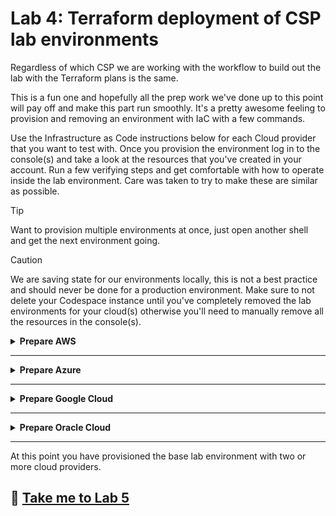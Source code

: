 # Lab 4: Terraform deployment of CSP lab environments

Regardless of which CSP we are working with the workflow to build out the lab with the Terraform plans is the same.

This is a fun one and hopefully all the prep work we've done up to this point will pay off and make this part run smoothly. It's a pretty awesome feeling to provision and removing an environment with IaC with a few commands.

Use the Infrastructure as Code instructions below for each Cloud provider that you want to test with. Once you provision the environment log in to the console(s) and take a look at the resources that you've created in your account. Run a few verifying steps and get comfortable with how to operate inside the lab environment. Care was taken to try to make these are similar as possible.

> [!TIP]
> Want to provision multiple environments at once, just open another shell and get the next environment going.

> [!CAUTION]
> We are saving state for our environments locally, this is not a best practice and should never be done for a production environment. Make sure to not delete your Codespace instance until you've completely removed the lab environments for your cloud(s) otherwise you'll need to manually remove all the resources in the console(s).

<details>
<summary><b>Prepare AWS</b></summary>

## To provision the AWS lab environment

### Provision AWS

1. In the Codespaces shell run `cd $CODESPACE_VSCODE_FOLDER/lab/aws`.
2. Next run `terraform init`.
![terraform_init](files/tf_init_aws.png)
3. Next run `terraform plan`.
![terraform_plan](files/tf_plan.png)
   1. If successful this will output a list of actions that will be performed.
4. Next we will run `terraform apply -auto-approve`.

> [!NOTE]
> This will take a while but should build out the base environment and spin up an instance that we can ssh into.

### Verify AWS

- Can you SSH to the instance?
  - This terraform plan should create an SSH config entry so you can use the Codespace shell to run `ssh i2lab-aws`.
- Does the instance have access to ping/traceroute via the IGW?

</details>

---

<details>
<summary><b>Prepare Azure</b></summary>

## To provision the Azure lab environment

### Provision Azure

1. In the Codespaces shell run `cd $CODESPACE_VSCODE_FOLDER/lab/azure`.
2. Next run `terraform init`.
![terraform_init](files/tf_init_azure.png)
3. Next run `terraform plan`.
![terraform_plan](files/tf_plan.png)
   1. If successful this will output a list of actions that will be performed.
4. Next we will run `terraform apply -auto-approve`.

> [!NOTE]
> This one take the longest of all the lab environments to build out, the VNG can take quite some time (up to 45 minutes) to provision. Let this shell sit and open a new shell to work on other environments while you wait.

### Verify Azure

- Can you SSH to the instance?
  - This terraform plan should create an SSH config entry so you can use the Codespace shell to run `ssh i2lab-azure`.
- Does the instance have access to ping/traceroute via the IGW?

</details>

---

<details>
<summary><b>Prepare Google Cloud</b></summary>

## To provision the Google Cloud lab environment

### Provision Google Cloud

1. In the Codespaces shell run `cd $CODESPACE_VSCODE_FOLDER/lab/google`.
2. Next run `terraform init`.
![terraform_init](files/tf_init_google.png)
3. Next run `terraform plan`.
![terraform_plan](files/tf_plan.png)
   1. If successful this will output a list of actions that will be performed.
4. Next we will run `terraform apply -auto-approve`.

> [!NOTE]
> This one is pretty quick, resources should become available pretty quickly.

### Verify Google Cloud

- Can you SSH to the instance?
  - This terraform plan should create an SSH config entry so you can use the Codespace shell to run `ssh i2lab-google`.
- Does the instance have access to ping/traceroute via the IGW?

</details>

---

<details>
<summary><b>Prepare Oracle Cloud</b></summary>

## To provision the Oracle Cloud lab environment

### Provision Oracle Cloud

1. In the Codespaces shell run `cd $CODESPACE_VSCODE_FOLDER/lab/oracle`.
2. Next run `terraform init`.
![terraform_init](files/tf_init_oracle.png)
3. Next run `terraform plan`.
![terraform_plan](files/tf_plan.png)
   1. If successful this will output a list of actions that will be performed.
4. Next we will run `terraform apply -auto-approve`.

> [!NOTE]
> This one is very quick to provision.

### Verify

- Can you SSH to the instance?
  - This terraform plan should create an SSH config entry so you can use the Codespace shell to run `ssh i2lab-oracle`.
- Does the instance have access to ping/traceroute via the IGW?

</details>

---

At this point you have provisioned the base lab environment with two or more cloud providers.

## :rocket: [Take me to Lab 5](lab5.md)
